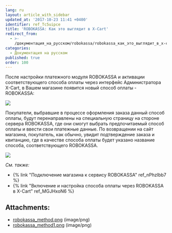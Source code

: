 ```yaml
---
lang: ru
layout: article_with_sidebar
updated_at: '2017-10-23 11:41 +0400'
identifier: ref_Tc5uipce
title: 'ROBOKASSA: Как это выглядит в X-Cart'
redirect_from:
  - >-
    /документация_на_русском/robokassa/robokassa_как_это_выглядит_в_x-cart.html
categories:
  - Документация на русском
published: true
order: 100
---
```



После настройки платежного модуля ROBOKASSA и активации соответствующего способа оплаты через интерфейс Администратора X-Cart, в Вашем магазине появится новый способ оплаты - ROBOKASSA:

![]({{site.baseurl}}/attachments/7504665/7602400.png)

Покупатели, выбравшие в процессе оформления заказа данный способ оплаты, будут перенаправлены на специальную страницу на стороне сервера ROBOKASSA, где они смогут выбрать предпочитаемый способ оплаты и ввести свои платежные данные. По возвращении на сайт магазина, покупатель, как обычно, увидит подтверждение заказа и квитанцию, где в качестве способа оплаты будет указано название способа, соответствующего ROBOKASSA.

![]({{site.baseurl}}/attachments/7504665/7602401.png)

_См. также:_

*   {% link "Подключение магазина к сервису ROBOKASSA" ref_nPhzIbb7 %}
*   {% link "Включение и настройка способа оплаты через ROBOKASSA в X-Cart" ref_MGJHxoN6 %}

## Attachments:

* [robokassa_method.png]({{site.baseurl}}/attachments/7504665/7602400.png) (image/png)
* [robokassa_method1.png]({{site.baseurl}}/attachments/7504665/7602401.png) (image/png)
